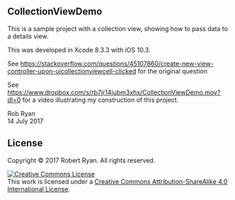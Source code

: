 ## CollectionViewDemo

This is a sample project with a collection view, showing how to pass data to a details view.

This was developed in Xcode 8.3.3 with iOS 10.3.

See https://stackoverflow.com/questions/45107860/create-new-view-controller-upon-uicollectionviewcell-clicked for the original question

See https://www.dropbox.com/s/rb7jr14jubm3xhx/CollectionViewDemo.mov?dl=0 for a video illustrating my construction of this project.

Rob Ryan </br>
14 July 2017

## License

Copyright &copy; 2017 Robert Ryan. All rights reserved.

<a rel="license" href="http://creativecommons.org/licenses/by-sa/4.0/"><img alt="Creative Commons License" style="border-width:0" src="http://i.creativecommons.org/l/by-sa/4.0/88x31.png" /></a><br />This work is licensed under a <a rel="license" href="http://creativecommons.org/licenses/by-sa/4.0/">Creative Commons Attribution-ShareAlike 4.0 International License</a>.
